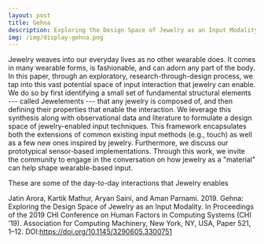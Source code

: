 ```yaml
---
layout: post
title: Gehna
description: Exploring the Design Space of Jewelry as an Input Modality
img: /img/display-gehna.png
---
```


Jewelry weaves into our everyday lives as no other wearable does. It comes in many wearable forms, is fashionable, and can adorn any part of the body. In this paper, through an exploratory, research-through-design process, we tap into this vast potential space of input interaction that jewelry can enable. We do so by first identifying a small set of fundamental structural elements --- called Jewelements --- that any jewelry is composed of, and then defining their properties that enable the interaction. We leverage this synthesis along with observational data and literature to formulate a design space of jewelry-enabled input techniques. This framework encapsulates both the extensions of common existing input methods (e.g., touch) as well as a few new ones inspired by jewelry. Furthermore, we discuss our prototypical sensor-based implementations. Through this work, we invite the community to engage in the conversation on how jewelry as a "material" can help shape wearable-based input.

<!-- To give your project a background in the portfolio page, just add the img tag to the front matter like so: 

	---
	layout: post
	title: Project
	description: a project with a background image
	img: /img/12.jpg
	---
 -->

<!-- <div class="img_row">
	<img class="col one" src="{{ site.baseurl }}/img/1.jpg" alt="" title="example image"/>
	<img class="col one" src="{{ site.baseurl }}/img/2.jpg" alt="" title="example image"/>
	<img class="col one" src="{{ site.baseurl }}/img/3.jpg" alt="" title="example image"/>
</div>
<div class="col three caption">
	Caption photos easily. On the left, a road goes through a tunnel. Middle, leaves artistically fall in a hipster photoshoot. Right, in another hipster photoshoot, a lumberjack grasps a handful of pine needles.
</div> -->

<div class="img_row">
	<img class="col three" src="{{ site.baseurl }}/img/banner-gehna.png" alt="" title="example image"/>
</div>
<div class="col three caption">
	These are some of the day-to-day interactions that Jewelry enables 
</div>


Jatin Arora, Kartik Mathur, Aryan Saini, and Aman Parnami. 2019. Gehna: Exploring the Design Space of Jewelry as an Input Modality. In Proceedings of the 2019 CHI Conference on Human Factors in Computing Systems (CHI ’19). Association for Computing Machinery, New York, NY, USA, Paper 521, 1–12. DOI:https://doi.org/10.1145/3290605.3300751
<br/><br/><br/>

<!-- You can also put regular text between your rows of images. Say you wanted to write a little bit about your project before you posted the rest of the images. You describe how you toiled, sweated, *bled* for your project, and then.... you reveal it's glory in the next row of images.


<div class="img_row">
	<img class="col two" src="{{ site.baseurl }}/img/6.jpg" alt="" title="example image"/>
	<img class="col one" src="{{ site.baseurl }}/img/11.jpg" alt="" title="example image"/>
</div>
<div class="col three caption">
	You can also have artistically styled 2/3 + 1/3 images, like these.
</div>


<br/><br/><br/>


The code is simple. Just add a col class to your image, and another class specifying the width: one, two, or three columns wide. Here's the code for the last row of images above: 

	<div class="img_row">
	  <img class="col two" src="/img/6.jpg"/>
	  <img class="col one" src="/img/11.jpg"/>
	</div>
 -->